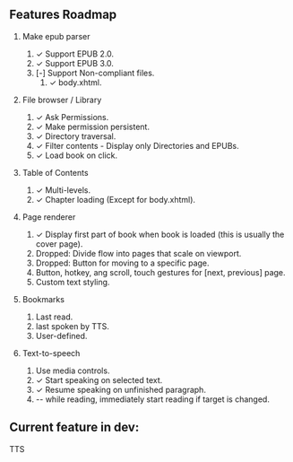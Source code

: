 ## Features Roadmap
1. Make epub parser
    1. ✓ Support EPUB 2.0.
    1. ✓ Support EPUB 3.0.
    1. [-] Support Non-compliant files.
        1. ✓ body.xhtml.

1. File browser / Library
    1. ✓ Ask Permissions.
    1. ✓ Make permission persistent.
    1. ✓ Directory traversal.
    1. ✓ Filter contents - Display only Directories and EPUBs.
    1. ✓ Load book on click.

1. Table of Contents
    1. ✓ Multi-levels.
    1. ✓ Chapter loading (Except for body.xhtml).

1. Page renderer
    1. ✓ Display first part of book when book is loaded (this is usually the cover page).
    1. Dropped: Divide flow into pages that scale on viewport.
    1. Dropped: Button for moving to a specific page.
    1. Button, hotkey, ang scroll, touch gestures for [next, previous] page.
    1. Custom text styling.

1. Bookmarks
    1. Last read.
    1. last spoken by TTS.
    1. User-defined.

1. Text-to-speech
    1. Use media controls.
    1. ✓ Start speaking on selected text. 
    1. ✓ Resume speaking on unfinished paragraph.
    1. -- while reading, immediately start reading if target is changed.
## Current feature in dev:
TTS